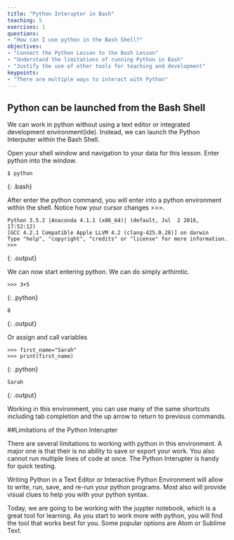 ```yaml
---
title: "Python Interupter in Bash"
teaching: 5
exercises: 1
questions:
- "How can I use python in the Bash Shell?"
objectives:
- "Connect the Python Lesson to the Bash Lesson"
- "Understand the limitations of running Python in Bash"
- "Justify the use of other tools for teaching and development"
keypoints:
- "There are multiple ways to interact with Python"
---
```

## Python can be launched from the Bash Shell
We can work in python without using a text editor or integrated development environment(ide). Instead, we can launch the Python Interputer within the Bash Shell.

Open your shell window and navigation to your data for this lesson. Enter python into the window.

~~~
$ python
~~~
{: .bash}

After enter the python command, you will enter into a python environment within the shell. Notice how your cursor changes >>>.

~~~
Python 3.5.2 |Anaconda 4.1.1 (x86_64)| (default, Jul  2 2016, 17:52:12)
[GCC 4.2.1 Compatible Apple LLVM 4.2 (clang-425.0.28)] on darwin
Type "help", "copyright", "credits" or "license" for more information.
>>>
~~~
{: .output}

We can now start entering python. We can do simply arthimtic.

~~~
>>> 3+5
~~~
{: .python}

~~~
8
~~~
{: .output}

Or assign and call variables

~~~
>>> first_name="Sarah"
>>> print(first_name)
~~~
{: .python}

~~~
Sarah
~~~
{: .output}


Working in this environment, you can use many of the same shortcuts including tab completion and the up arrow to return to previous commands.

##Limitations of the Python Interupter

There are several limitations to working with python in this environment. A major one is that their is no ability to save or export your work. You also cannot run multiple lines of code at once. The Python Interupter is handy for quick testing.

Writing Python in a Text Editor or Interactive Python Environment will allow to write, run, save, and re-run your python programs. Most also will provide visual clues to help you with your python syntax.

Today, we are going to be working with the juypter notebook, which is a great tool for learning. As you start to work more with python, you will find the tool that works best for you. Some popular options are Atom or Sublime Text.
